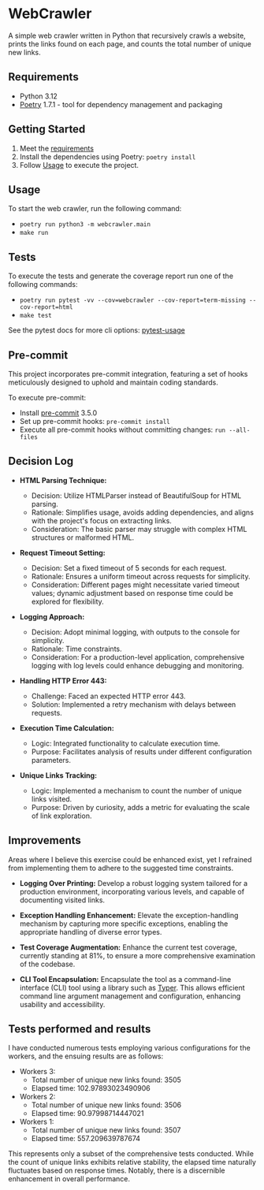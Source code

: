 # WebCrawler

A simple web crawler written in Python that recursively crawls a website, prints the links found on each page, and counts the total number of unique new links.

## Requirements

- Python 3.12
- [Poetry](https://python-poetry.org/docs/) 1.7.1 - tool for dependency management and packaging

## Getting Started

1. Meet the [requirements](#requirements)
2. Install the dependencies using Poetry: `poetry install`
3. Follow [Usage](#usage) to execute the project.

## Usage

To start the web crawler, run the following command:

- `poetry run python3 -m webcrawler.main`
- `make run`

## Tests

To execute the tests and generate the coverage report run one of the following commands:

- `poetry run pytest -vv --cov=webcrawler --cov-report=term-missing --cov-report=html`
- `make test`

See the pytest docs for more cli options: [pytest-usage](https://docs.pytest.org/en/6.2.x/usage.html)

## Pre-commit

This project incorporates pre-commit integration, featuring a set of hooks meticulously designed to uphold and maintain coding standards.

To execute pre-commit:

- Install [pre-commit](https://pre-commit.com/) 3.5.0
- Set up pre-commit hooks: `pre-commit install`
- Execute all pre-commit hooks without committing changes: `run --all-files`

## Decision Log

- **HTML Parsing Technique:**

  - Decision: Utilize HTMLParser instead of BeautifulSoup for HTML parsing.
  - Rationale: Simplifies usage, avoids adding dependencies, and aligns with the project's focus on extracting links.
  - Consideration: The basic parser may struggle with complex HTML structures or malformed HTML.

- **Request Timeout Setting:**

  - Decision: Set a fixed timeout of 5 seconds for each request.
  - Rationale: Ensures a uniform timeout across requests for simplicity.
  - Consideration: Different pages might necessitate varied timeout values; dynamic adjustment based on response time could be explored for flexibility.

- **Logging Approach:**

  - Decision: Adopt minimal logging, with outputs to the console for simplicity.
  - Rationale: Time constraints.
  - Consideration: For a production-level application, comprehensive logging with log levels could enhance debugging and monitoring.

- **Handling HTTP Error 443:**

  - Challenge: Faced an expected HTTP error 443.
  - Solution: Implemented a retry mechanism with delays between requests.

- **Execution Time Calculation:**

  - Logic: Integrated functionality to calculate execution time.
  - Purpose: Facilitates analysis of results under different configuration parameters.

- **Unique Links Tracking:**
  - Logic: Implemented a mechanism to count the number of unique links visited.
  - Purpose: Driven by curiosity, adds a metric for evaluating the scale of link exploration.

## Improvements

Areas where I believe this exercise could be enhanced exist, yet I refrained from implementing them to adhere to the suggested time constraints.

- **Logging Over Printing:** Develop a robust logging system tailored for a production environment, incorporating various levels, and capable of documenting visited links.

- **Exception Handling Enhancement:** Elevate the exception-handling mechanism by capturing more specific exceptions, enabling the appropriate handling of diverse error types.

- **Test Coverage Augmentation:** Enhance the current test coverage, currently standing at 81%, to ensure a more comprehensive examination of the codebase.

- **CLI Tool Encapsulation:** Encapsulate the tool as a command-line interface (CLI) tool using a library such as [Typer](https://typer.tiangolo.com/). This allows efficient command line argument management and configuration, enhancing usability and accessibility.

## Tests performed and results

I have conducted numerous tests employing various configurations for the workers, and the ensuing results are as follows:

- Workers 3:
  - Total number of unique new links found: 3505
  - Elapsed time: 102.97893023490906
- Workers 2:
  - Total number of unique new links found: 3506
  - Elapsed time: 90.97998714447021
- Workers 1:
  - Total number of unique new links found: 3507
  - Elapsed time: 557.209639787674

This represents only a subset of the comprehensive tests conducted. While the count of unique links exhibits relative stability, the elapsed time naturally fluctuates based on response times. Notably, there is a discernible enhancement in overall performance.
